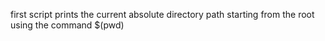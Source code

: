 first script prints the current absolute directory path starting from the root using the command $(pwd)